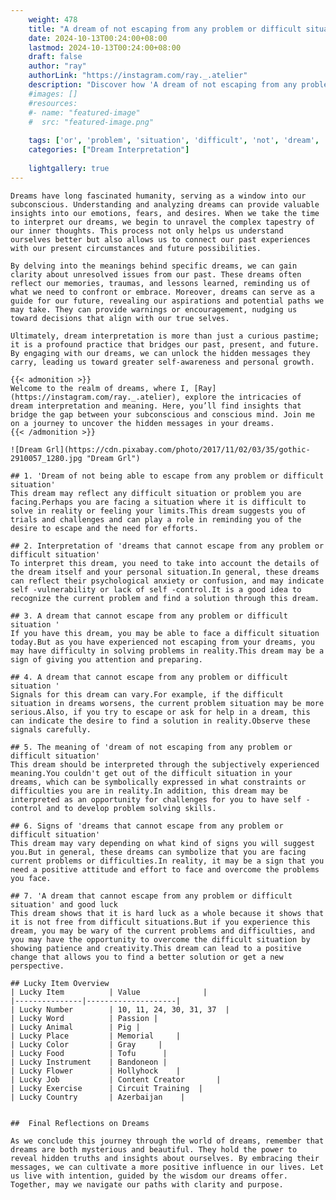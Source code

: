 ```yaml
---
    weight: 478
    title: "A dream of not escaping from any problem or difficult situation"  # Assuming 'title' column exists
    date: 2024-10-13T00:24:00+08:00
    lastmod: 2024-10-13T00:24:00+08:00
    draft: false
    author: "ray"
    authorLink: "https://instagram.com/ray._.atelier"
    description: "Discover how 'A dream of not escaping from any problem or difficult situation' can interpret your future and uncover its significant meanings in your life."
    #images: []
    #resources:
    #- name: "featured-image"
    #  src: "featured-image.png"
    
    tags: ['or', 'problem', 'situation', 'difficult', 'not', 'dream', 'from', 'of', 'escaping', 'A', 'any']
    categories: ["Dream Interpretation"]
    
    lightgallery: true
---
```

    
    Dreams have long fascinated humanity, serving as a window into our subconscious. Understanding and analyzing dreams can provide valuable insights into our emotions, fears, and desires. When we take the time to interpret our dreams, we begin to unravel the complex tapestry of our inner thoughts. This process not only helps us understand ourselves better but also allows us to connect our past experiences with our present circumstances and future possibilities.
    
    By delving into the meanings behind specific dreams, we can gain clarity about unresolved issues from our past. These dreams often reflect our memories, traumas, and lessons learned, reminding us of what we need to confront or embrace. Moreover, dreams can serve as a guide for our future, revealing our aspirations and potential paths we may take. They can provide warnings or encouragement, nudging us toward decisions that align with our true selves.
    
    Ultimately, dream interpretation is more than just a curious pastime; it is a profound practice that bridges our past, present, and future. By engaging with our dreams, we can unlock the hidden messages they carry, leading us toward greater self-awareness and personal growth.
    
    {{< admonition >}}
    Welcome to the realm of dreams, where I, [Ray](https://instagram.com/ray._.atelier), explore the intricacies of dream interpretation and meaning. Here, you’ll find insights that bridge the gap between your subconscious and conscious mind. Join me on a journey to uncover the hidden messages in your dreams.
    {{< /admonition >}}
    
    ![Dream Grl](https://cdn.pixabay.com/photo/2017/11/02/03/35/gothic-2910057_1280.jpg "Dream Grl")
    
    ## 1. 'Dream of not being able to escape from any problem or difficult situation'
    This dream may reflect any difficult situation or problem you are facing.Perhaps you are facing a situation where it is difficult to solve in reality or feeling your limits.This dream suggests you of trials and challenges and can play a role in reminding you of the desire to escape and the need for efforts.
    
    ## 2. Interpretation of 'dreams that cannot escape from any problem or difficult situation'
    To interpret this dream, you need to take into account the details of the dream itself and your personal situation.In general, these dreams can reflect their psychological anxiety or confusion, and may indicate self -vulnerability or lack of self -control.It is a good idea to recognize the current problem and find a solution through this dream.
    
    ## 3. A dream that cannot escape from any problem or difficult situation '
    If you have this dream, you may be able to face a difficult situation today.But as you have experienced not escaping from your dreams, you may have difficulty in solving problems in reality.This dream may be a sign of giving you attention and preparing.
    
    ## 4. A dream that cannot escape from any problem or difficult situation '
    Signals for this dream can vary.For example, if the difficult situation in dreams worsens, the current problem situation may be more serious.Also, if you try to escape or ask for help in a dream, this can indicate the desire to find a solution in reality.Observe these signals carefully.
    
    ## 5. The meaning of 'dream of not escaping from any problem or difficult situation'
    This dream should be interpreted through the subjectively experienced meaning.You couldn't get out of the difficult situation in your dreams, which can be symbolically expressed in what constraints or difficulties you are in reality.In addition, this dream may be interpreted as an opportunity for challenges for you to have self -control and to develop problem solving skills.
    
    ## 6. Signs of 'dreams that cannot escape from any problem or difficult situation'
    This dream may vary depending on what kind of signs you will suggest you.But in general, these dreams can symbolize that you are facing current problems or difficulties.In reality, it may be a sign that you need a positive attitude and effort to face and overcome the problems you face.
    
    ## 7. 'A dream that cannot escape from any problem or difficult situation' and good luck
    This dream shows that it is hard luck as a whole because it shows that it is not free from difficult situations.But if you experience this dream, you may be wary of the current problems and difficulties, and you may have the opportunity to overcome the difficult situation by showing patience and creativity.This dream can lead to a positive change that allows you to find a better solution or get a new perspective.
    
    ## Lucky Item Overview
    | Lucky Item          | Value              |
    |---------------|--------------------|
    | Lucky Number        | 10, 11, 24, 30, 31, 37  |
    | Lucky Word          | Passion |
    | Lucky Animal        | Pig |
    | Lucky Place         | Memorial     |
    | Lucky Color         | Gray     |
    | Lucky Food          | Tofu      |
    | Lucky Instrument    | Bandoneon |
    | Lucky Flower        | Hollyhock    |
    | Lucky Job           | Content Creator       |
    | Lucky Exercise      | Circuit Training  |
    | Lucky Country       | Azerbaijan    |
    
    
    ##  Final Reflections on Dreams
    
    As we conclude this journey through the world of dreams, remember that dreams are both mysterious and beautiful. They hold the power to reveal hidden truths and insights about ourselves. By embracing their messages, we can cultivate a more positive influence in our lives. Let us live with intention, guided by the wisdom our dreams offer. Together, may we navigate our paths with clarity and purpose.
    